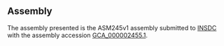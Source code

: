 

Assembly
--------

The assembly presented is the ASM245v1 assembly submitted to
[INSDC](http://www.insdc.org) with the assembly accession
[GCA\_000002455.1](http://www.ebi.ac.uk/ena/data/view/GCA_000002455.1).
